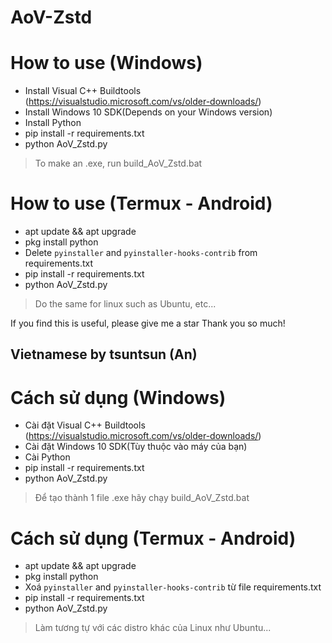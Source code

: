 # AoV-Zstd
# How to use (Windows)
- Install Visual C++ Buildtools (https://visualstudio.microsoft.com/vs/older-downloads/)
- Install Windows 10 SDK(Depends on your Windows version)
- Install Python
- pip install -r requirements.txt
- python AoV_Zstd.py

> To make an .exe, run build_AoV_Zstd.bat

# How to use (Termux - Android)
- apt update && apt upgrade
- pkg install python
- Delete `pyinstaller` and `pyinstaller-hooks-contrib` from requirements.txt
- pip install -r requirements.txt
- python AoV_Zstd.py

> Do the same for linux such as Ubuntu, etc...

If you find this is useful, please give me a star
Thank you so much! 

## Vietnamese by tsuntsun (An)
# Cách sử dụng (Windows)
- Cài đặt Visual C++ Buildtools (https://visualstudio.microsoft.com/vs/older-downloads/)
- Cài đặt Windows 10 SDK(Tùy thuộc vào máy của bạn)
- Cài Python
- pip install -r requirements.txt
- python AoV_Zstd.py

> Để tạo thành 1 file .exe hãy chạy build_AoV_Zstd.bat

# Cách sử dụng (Termux - Android)
- apt update && apt upgrade
- pkg install python
- Xoá `pyinstaller` and `pyinstaller-hooks-contrib` từ file requirements.txt
- pip install -r requirements.txt
- python AoV_Zstd.py

> Làm tương tự với các distro khác của Linux như Ubuntu...
